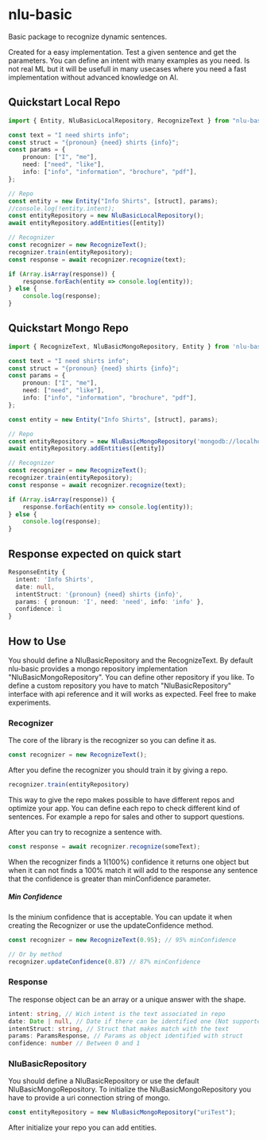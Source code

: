 # nlu-basic

Basic package to recognize dynamic sentences.

Created for a easy implementation. Test a given sentence and get the parameters.
You can define an intent with many examples as you need.
Is not real ML but it will be usefull in many usecases where you need a fast implementation without advanced knowledge on AI.

## Quickstart Local Repo
```typescript
import { Entity, NluBasicLocalRepository, RecognizeText } from "nlu-basic";

const text = "I need shirts info";
const struct = "{pronoun} {need} shirts {info}";
const params = {
    pronoun: ["I", "me"],
    need: ["need", "like"],
    info: ["info", "information", "brochure", "pdf"],
};

// Repo
const entity = new Entity("Info Shirts", [struct], params);
//console.log(!entity.intent);
const entityRepository = new NluBasicLocalRepository();
await entityRepository.addEntities([entity])

// Recognizer
const recognizer = new RecognizeText();
recognizer.train(entityRepository);
const response = await recognizer.recognize(text);

if (Array.isArray(response)) {
    response.forEach(entity => console.log(entity));
} else {
    console.log(response);
}
```

## Quickstart Mongo Repo
```typescript
import { RecognizeText, NluBasicMongoRepository, Entity } from 'nlu-basic'

const text = "I need shirts info";
const struct = "{pronoun} {need} shirts {info}";
const params = {
    pronoun: ["I", "me"],
    need: ["need", "like"],
    info: ["info", "information", "brochure", "pdf"],
};

const entity = new Entity("Info Shirts", [struct], params);

// Repo
const entityRepository = new NluBasicMongoRepository('mongodb://localhost:27017')
await entityRepository.addEntities([entity])

// Recognizer
const recognizer = new RecognizeText();
recognizer.train(entityRepository);
const response = await recognizer.recognize(text);

if (Array.isArray(response)) {
    response.forEach(entity => console.log(entity));
} else {
    console.log(response);
}
```

## Response expected on quick start
```typescript
ResponseEntity {
  intent: 'Info Shirts',
  date: null,
  intentStruct: '{pronoun} {need} shirts {info}',
  params: { pronoun: 'I', need: 'need', info: 'info' },
  confidence: 1
}
```

## How to Use

You should define a NluBasicRepository and the RecognizeText. By default nlu-basic provides a mongo repository implementation "NluBasicMongoRepository". You can define other repository if you like. To define a custom repository you have to match "NluBasicRepository" interface with api reference and it will works as expected. Feel free to make experiments.

### Recognizer
The core of the library is the recognizer so you can define it as.

```typescript
const recognizer = new RecognizeText();
```

After you define the recognizer you should train it by giving a repo.
```typescript
recognizer.train(entityRepository)
```
This way to give the repo makes possible to have different repos and optimize your app. You can define each repo to check different kind of sentences. For example a repo for sales and other to support questions.


After you can try to recognize a sentence with.

```typescript
const response = await recognizer.recognize(someText);
```

When the recognizer finds a 1(100%) confidence it returns one object but when it can not finds a 100% match it will add to the response any sentence that the confidence is greater than minConfidence parameter.
##### Min Confidence
Is the minium confidence that is acceptable. You can update it when creating the Recognizer or use the updateConfidence method.
```typescript
const recognizer = new RecognizeText(0.95); // 95% minConfidence

// Or by method
recognizer.updateConfidence(0.87) // 87% minConfidence
```

### Response
The response object can be an array or a unique answer with the shape.
```typescript
intent: string, // Wich intent is the text associated in repo
date: Date | null, // Date if there can be identified one (Not supported now)
intentStruct: string, // Struct that makes match with the text
params: ParamsResponse, // Params as object identified with struct
confidence: number // Between 0 and 1 
```

### NluBasicRepository

You should define a NluBasicRepository or use the default NluBasicMongoRepository.
To initialize the NluBasicMongoRepository you have to provide a uri connection string of mongo.

```typescript
const entityRepository = new NluBasicMongoRepository("uriTest");
```
After initialize your repo you can add entities.
